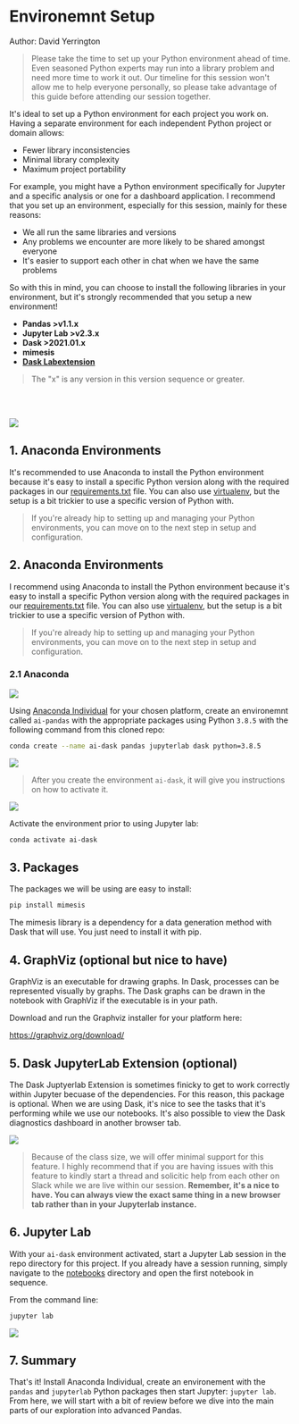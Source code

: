# Environemnt Setup
Author:  David Yerrington

> Please take the time to set up your Python environment ahead of time.  Even seasoned Python experts may run into a library problem and need more time to work it out.  Our timeline for this session won't allow me to help everyone personally, so please take advantage of this guide before attending our session together.

It's ideal to set up a Python environment for each project you work on. Having a separate environment for each independent Python project or domain allows:

- Fewer library inconsistencies 
- Minimal library complexity
- Maximum project portability

For example, you might have a Python environment specifically for Jupyter and a specific analysis or one for a dashboard application. I recommend that you set up an environment, especially for this session, mainly for these reasons:

- We all run the same libraries and versions
- Any problems we encounter are more likely to be shared amongst everyone
- It's easier to support each other in chat when we have the same problems

So with this in mind, you can choose to install the following libraries in your environment, but it's strongly recommended that you setup a new environment!

- **Pandas >v1.1.x**
- **Jupyter Lab >v2.3.x**
- **Dask >2021.01.x**
- **mimesis**
- **[Dask Labextension](https://github.com/dask/dask-labextension)**

> The "x" is any version in this version sequence or greater.

<br><br>

![](https://upload.wikimedia.org/wikipedia/en/c/cd/Anaconda_Logo.png)
## 1. Anaconda Environments
It's recommended to use Anaconda to install the Python environment because it's easy to install a specific Python version along with the required packages in our [requirements.txt](./requirements.txt) file.  You can also use [virtualenv](https://docs.python-guide.org/dev/virtualenvs/), but the setup is a bit trickier to use a specific version of Python with.
> If you're already hip to setting up and managing your Python environments, you can move on to the next step in setup and configuration.


## 2. Anaconda Environments

I recommend using Anaconda to install the Python environment because it's easy to install a specific Python version along with the required packages in our [requirements.txt](./requirements.txt) file.  You can also use [virtualenv](https://docs.python-guide.org/dev/virtualenvs/), but the setup is a bit trickier to use a specific version of Python with.
> If you're already hip to setting up and managing your Python environments, you can move on to the next step in setup and configuration.


### 2.1 Anaconda

![](https://snipboard.io/7hOoz3.jpg)

Using [Anaconda Individual](https://www.anaconda.com/products/individual) for your chosen platform, create an environemnt called `ai-pandas` with the appropriate packages using Python `3.8.5` with the following command from this cloned repo:

```bash
conda create --name ai-dask pandas jupyterlab dask python=3.8.5
```

![](https://snipboard.io/Oo1AdF.jpg)

> After you create the environment `ai-dask`, it will give you instructions on how to activate it.

![](https://snipboard.io/gkFxij.jpg)

Activate the environment prior to using Jupyter lab:

```bash
conda activate ai-dask
```

## 3. Packages
The packages we will be using are easy to install:
```bash
pip install mimesis
```

The mimesis library is a dependency for a data generation method with Dask that will use.  You just need to install it with pip.


## 4. GraphViz (optional but nice to have)

GraphViz is an executable for drawing graphs.  In Dask, processes can be represented visually by graphs.  The Dask graphs can be drawn in the notebook with GraphViz if the executable is in your path.

Download and run the Graphviz installer for your platform here:

https://graphviz.org/download/

## 5. Dask JupyterLab Extension (optional)

The Dask Juptyerlab Extension is sometimes finicky to get to work correctly within Jupyter becuase of the dependencies.  For this reason, this package is optional.  When we are using Dask, it's nice to see the tasks that it's performing while we use our notebooks.  It's also possible to view the Dask diagnostics dashboard in another browser tab.

![](https://snipboard.io/ZF7u2N.jpg)


> Because of the class size, we will offer minimal support for this feature.  I highly recommend that if you are having issues with this feature to kindly start a thread and solicitic help from each other on Slack while we are live within our session.  **Remember, it's a nice to have.  You can always view the exact same thing in a new browser tab rather than in your Jupyterlab instance.**

## 6. Jupyter Lab

With your `ai-dask` environment activated, start a Jupyter Lab session in the repo directory for this project.  If you already have a session running, simply navigate to the [notebooks](/notebooks) directory and open the first notebook in sequence.

From the command line:

```bash
jupyter lab
```

![](https://snipboard.io/4XlmLU.jpg)


## 7. Summary

That's it!  Install Anaconda Individual, create an environement with the `pandas` and `jupyterlab` Python packages then start Jupyter:  `jupyter lab`.  From here, we will start with a bit of review before we dive into the main parts of our exploration into advanced Pandas.
